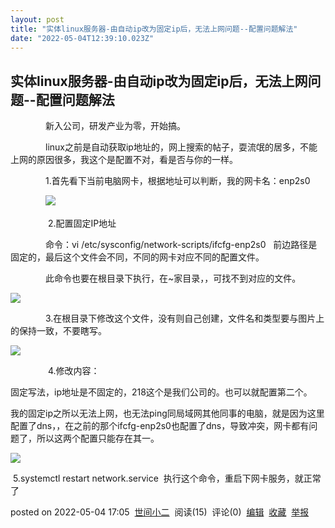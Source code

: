 ```yaml
---
layout: post
title: "实体linux服务器-由自动ip改为固定ip后，无法上网问题--配置问题解法"
date: "2022-05-04T12:39:10.023Z"
---
```

实体linux服务器-由自动ip改为固定ip后，无法上网问题--配置问题解法
--------------------------------------

　　　　新入公司，研发产业为零，开始搞。

　　　　linux之前是自动获取ip地址的，网上搜索的帖子，耍流氓的居多，不能上网的原因很多，我这个是配置不对，看是否与你的一样。

　　　　1.首先看下当前电脑网卡，根据地址可以判断，我的网卡名：enp2s0

　　　　![](https://img2022.cnblogs.com/blog/2309966/202205/2309966-20220504164629909-709237581.png)

 　　　　2.配置固定IP地址

　　　　命令：vi /etc/sysconfig/network-scripts/ifcfg-enp2s0   前边路径是固定的，最后这个文件会不同，不同的网卡对应不同的配置文件。

　　　　此命令也要在根目录下执行，在~家目录，，可找不到对应的文件。

![](https://img2022.cnblogs.com/blog/2309966/202205/2309966-20220504165237280-51264937.png)

　　　　3.在根目录下修改这个文件，没有则自己创建，文件名和类型要与图片上的保持一致，不要瞎写。

![](https://img2022.cnblogs.com/blog/2309966/202205/2309966-20220504165725673-203675736.png)

 　　　　4.修改内容：

固定写法，ip地址是不固定的，218这个是我们公司的。也可以就配置第二个。

我的固定ip之所以无法上网，也无法ping同局域网其他同事的电脑，就是因为这里配置了dns，，在之前的那个ifcfg-enp2s0也配置了dns，导致冲突，网卡都有问题了，所以这两个配置只能存在其一。

![](https://img2022.cnblogs.com/blog/2309966/202205/2309966-20220504165909731-98694318.png)

 5.systemctl restart network.service  执行这个命令，重启下网卡服务，就正常了

posted on 2022-05-04 17:05  [世间小二](https://www.cnblogs.com/liguangwei/)  阅读(15)  评论(0)  [编辑](https://i.cnblogs.com/EditPosts.aspx?postid=16221606)  [收藏](javascript:void(0))  [举报](javascript:void(0))